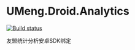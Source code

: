 # UMeng.Droid.Analytics

[![Build status](https://ci.appveyor.com/api/projects/status/6ytfh07j8x2jfd9d/branch/master?svg=true)](https://ci.appveyor.com/project/yaozhenfa/umeng-droid-analytics/branch/master)

友盟统计分析安卓SDK绑定
